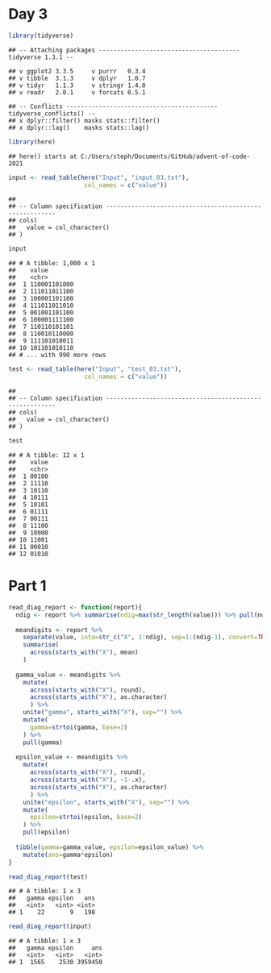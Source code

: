 Day 3
================

``` r
library(tidyverse)
```

    ## -- Attaching packages --------------------------------------- tidyverse 1.3.1 --

    ## v ggplot2 3.3.5     v purrr   0.3.4
    ## v tibble  3.1.3     v dplyr   1.0.7
    ## v tidyr   1.1.3     v stringr 1.4.0
    ## v readr   2.0.1     v forcats 0.5.1

    ## -- Conflicts ------------------------------------------ tidyverse_conflicts() --
    ## x dplyr::filter() masks stats::filter()
    ## x dplyr::lag()    masks stats::lag()

``` r
library(here)
```

    ## here() starts at C:/Users/steph/Documents/GitHub/advent-of-code-2021

``` r
input <- read_table(here("Input", "input_03.txt"), 
                     col_names = c("value"))
```

    ## 
    ## -- Column specification --------------------------------------------------------
    ## cols(
    ##   value = col_character()
    ## )

``` r
input
```

    ## # A tibble: 1,000 x 1
    ##    value       
    ##    <chr>       
    ##  1 110001101000
    ##  2 111011011100
    ##  3 100001101100
    ##  4 111011011010
    ##  5 001001101100
    ##  6 100001111100
    ##  7 110110101101
    ##  8 110010110000
    ##  9 111101010011
    ## 10 101101010110
    ## # ... with 990 more rows

``` r
test <- read_table(here("Input", "test_03.txt"), 
                     col_names = c("value"))
```

    ## 
    ## -- Column specification --------------------------------------------------------
    ## cols(
    ##   value = col_character()
    ## )

``` r
test
```

    ## # A tibble: 12 x 1
    ##    value
    ##    <chr>
    ##  1 00100
    ##  2 11110
    ##  3 10110
    ##  4 10111
    ##  5 10101
    ##  6 01111
    ##  7 00111
    ##  8 11100
    ##  9 10000
    ## 10 11001
    ## 11 00010
    ## 12 01010

# Part 1

``` r
read_diag_report <- function(report){
  ndig <- report %>% summarise(ndig=max(str_length(value))) %>% pull(ndig)
  
  meandigits <- report %>%
    separate(value, into=str_c("X", 1:ndig), sep=1:(ndig-1), convert=TRUE) %>%
    summarise(
      across(starts_with("X"), mean)
    )
  
  gamma_value <- meandigits %>%
    mutate(
      across(starts_with("X"), round),
      across(starts_with("X"), as.character)
      ) %>%
    unite("gamma", starts_with("X"), sep="") %>%
    mutate(
      gamma=strtoi(gamma, base=2)
    ) %>%
    pull(gamma)
  
  epsilon_value <- meandigits %>%
    mutate(
      across(starts_with("X"), round),
      across(starts_with("X"), ~1-.x),
      across(starts_with("X"), as.character)
      ) %>%
    unite("epsilon", starts_with("X"), sep="") %>%
    mutate(
      epsilon=strtoi(epsilon, base=2)
    ) %>%
    pull(epsilon)
  
  tibble(gamma=gamma_value, epsilon=epsilon_value) %>%
    mutate(ans=gamma*epsilon)
} 

read_diag_report(test)
```

    ## # A tibble: 1 x 3
    ##   gamma epsilon   ans
    ##   <int>   <int> <int>
    ## 1    22       9   198

``` r
read_diag_report(input)
```

    ## # A tibble: 1 x 3
    ##   gamma epsilon     ans
    ##   <int>   <int>   <int>
    ## 1  1565    2530 3959450
